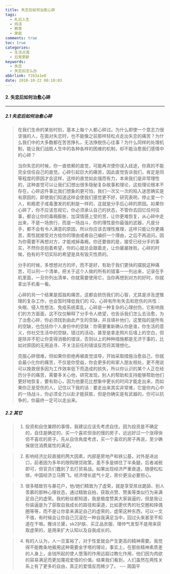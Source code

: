 ```yaml
---
title: 失恋后如何治愈心碎
tags:
  - 札记人生
  - 鸡汤
  - 教育
  - 家庭
comments: true
toc: true
categories:
  - 生活点滴
  - 日常更新
keywords:
  - 失恋
  - 失恋后怎么办
abbrlink: f2b3a1e0
date: 2018-10-22 00:10:03
---
```

<script type="text/javascript" src="/js/src/bai.js"></script>

#### 2. 失恋后如何治愈心碎
---

##### 2.1 失恋后如何治愈心碎
> 在我们生命的某些时刻，基本上每个人都心碎过。为什么即使一个意志力很坚强的人，在面对失恋时，也不能像之前那样轻松点走出失恋的痛苦？为什么我们中的大多数都在苦苦挣扎，无法挣脱伤心往事？为什么同样的处理机制，能让我们战胜人生中的各种各样的困难的机制，却不能治愈我们感情中的心碎？
>
> 当你失恋的时候，你一直依赖的直觉，可能再次使你误入歧途，你真的不能完全信任自己的直觉。心碎引起巨大的痛苦，因此直觉告诉我们，肯定是同等程度的原因才会这样，这样的直觉如此强而有力，本来我们是非常理性的，这种直觉可以让我们幻想出很多隐秘复杂故事和理论，这些理论根本不存在，心碎这件事比我们想象的更可怕，我们一次又一次的陷入迷思确实是有原因的，即使我们知道这样会使我们感觉更不好，研究表明，停止爱一个人，和瘾君子戒毒激发的机制是一样的，这就是分手后心碎的原因。如果你心碎了，你不应该忽视它，你必须承认自己的状态，不管你去回忆任何往事，都会让你的毒瘾膨胀，加深情感上受的苦，让你更难恢复，从心碎中走出来，不是一场旅行，而是一场战斗，你的理性是你最强的武器，凡是分手，都不会有令人满意的原因，所以你应该去理性推理，这样只能让你更痛苦，索性就接受对方给你的理由或者自己编织一个理由，之后不再追问。因为你需要不再想对方，才能戒掉毒瘾。你还要做的是，接受已经分手的事实，不然你总抱着希望，你的心就总会跟着走，让你屡屡挫败。心碎的时候，抱有的不切实际的希望是具有毁灭性质的。
>
> 分手的时候，多想想对方的坏，而不是好，有助于我们更快的摆脱这种痛苦，可以列一个清单，把关于这个人做的所有的错事一一列出来，记录在手机里面，一旦你列出清单，你就需要使用它，当你再想到对方的好时，你就拿出手机看一看。
>
> 心碎的另一个结果是孤独和痛苦，这都会损伤我们的心智，尤其是涉及逻推理的复杂工作，也会暂时降低我们的 IQ，心碎有所有失去和悲伤的共性：失眠、侵入性想法、免疫系统紊乱，心碎是一种复杂的心理创伤，它影响我们的方方面面，这不仅仅解释了分手令人绝望，也告诉我们怎么去治愈，为了治愈心碎，你必须找到由此产生的空缺，并且填补他们，这里指的是所有的空缺，也包括你个人身份中的空缺：你需要重新确认你是谁，你生活的意义，你社交生活中的空缺，错过的活动，甚至是拿走照片后墙上的空白，但是除非不犯让你变得消极的错误，否则以上的种种措施都是无济于事的，比如对原因的无用追寻、不关注前任的错误反而将其理想化。
>
> 克服心碎很难，但如果你拒绝再被直觉误导，开始采取措施治愈自己，你就会最小化你的痛苦，不仅是你受益，你会更多的和家人朋友相处，更不用说可以挽救很多因为工作效率低下而造成的损失，所以你认识的某个人正在经历分手的痛苦，需要多关心他，研究发现，别人的帮助和支持能够帮助他们更好地恢复，要有耐心，因为他要花比想象中更长的时间才能走出来，而如果你正是受伤的人，记住以下我的话：要走出来其实非常难，它是你内心中的一场战斗，你必须全力以赴才能获胜，但是你确实是有武器的，你可以抗争的，你最终一定可以走出来。

##### 2.2 其它
> 1. 投资和自住兼顾的事情，我建议应该先考虑自住。因为投资是不确定的，自住是确定的，买一个喜欢但涨的慢的房子，远远好过一个涨得快但不喜欢的房子。先从自住角度考虑，买一个喜欢的房子再说，至少确保居住消费属性的满足。

> 2. 影响经济比较直接的两大因素，内部是房地产和铁公基，对外是进出口，前者因为多年的限购限贷政策，差不多是绑住了半条腿，后者减税即可，但官员们蠢到了去打贸易战。如果出现经济严重衰退，随便松松绑，中国经济立马腾飞。经济增长底气十足，房价更没必要担心。

> 3. 很多精致穷与暴花户，他/她们精致为了虚荣，就是享受屌丝跪舔、别人羡慕的那种心理状态，通过精致自拍，获取点赞、赞美等类似行为来满足自己的虚荣。我的粉丝都知道，我是极度赞美大家装逼的，但是我让你装逼是为了获取自我成长的路径和渠道，比如更优秀的社交圈和择偶圈等等，而不是让你拿来满足自己的虚荣的，虚荣这种东西，可以一文不值，有时候会让你自己沉浸在一种自我满足当中，回过头来甚至不知道在干嘛。雅诗兰黛，sk2护肤、买正品衣服、理帅气发型不是用来获取虚荣的，是用来扩大认知以及自我成长的。

> 4. 有的人认为，人一旦富裕了，对于性爱就会产生更高的精神需要。我觉得不能教条地搬用这种需要金字塔的理论，事实上，在那些精神素质差的人身上，金钱所起的使人堕落的作用远超过教化作用，他们因为肉欲的容易满足而更加蔑视爱情的价值。结果我们看到，人们虽然在两性关系上有了更多的自由，真正的爱情反而稀少了。 --- 周国平
